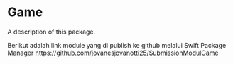 # Game

A description of this package.

Berikut adalah link module yang di publish ke github melalui Swift Package Manager
https://github.com/jovanesjovanotti25/SubmissionModulGame
